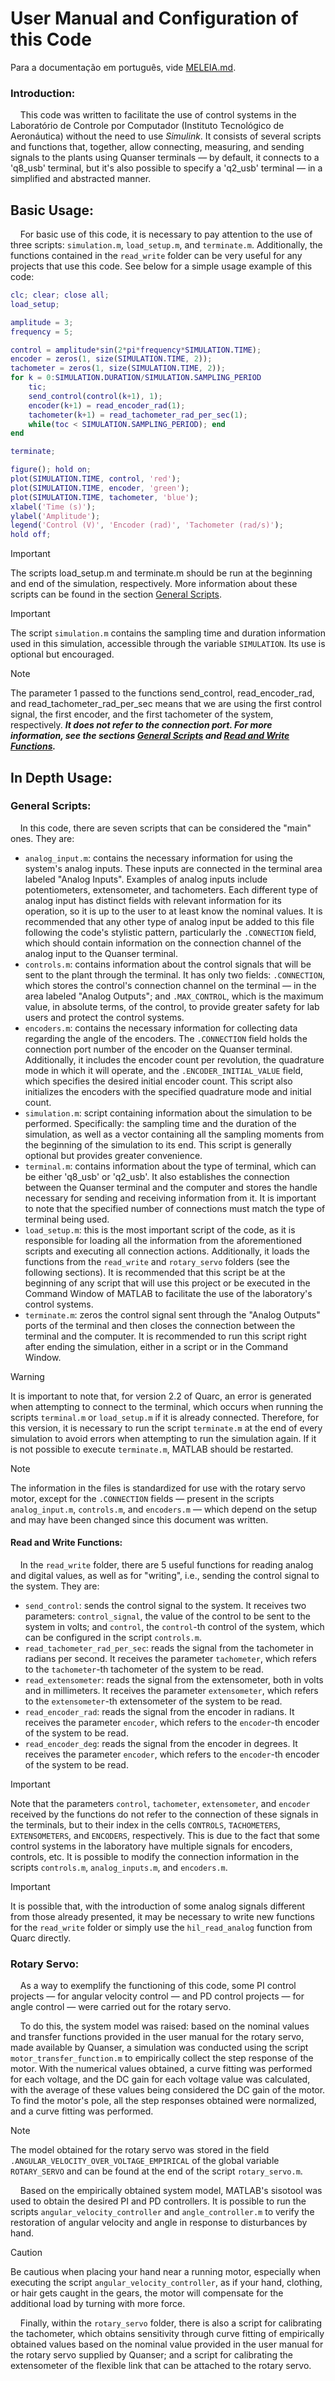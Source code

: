 # User Manual and Configuration of this Code

Para a documentação em português, vide [MELEIA.md](https://github.com/RenanElfo/lab-lcc-matlab/blob/main/MELEIA.md).

### Introduction:

&nbsp;&nbsp;&nbsp;&nbsp;This code was written to facilitate the use of control systems in the Laboratório de Controle por Computador (Instituto Tecnológico de Aeronáutica) without the need to use _Simulink_. It consists of several scripts and functions that, together, allow connecting, measuring, and sending signals to the plants using Quanser terminals — by default, it connects to a 'q8_usb' terminal, but it's also possible to specify a 'q2_usb' terminal — in a simplified and abstracted manner.

## Basic Usage:

&nbsp;&nbsp;&nbsp;&nbsp;For basic use of this code, it is necessary to pay attention to the use of three scripts: ``simulation.m``, ``load_setup.m``, and ``terminate.m``. Additionally, the functions contained in the ``read_write`` folder can be very useful for any projects that use this code. See below for a simple usage example of this code:

``` MATLAB
clc; clear; close all;
load_setup;

amplitude = 3;
frequency = 5;

control = amplitude*sin(2*pi*frequency*SIMULATION.TIME);
encoder = zeros(1, size(SIMULATION.TIME, 2));
tachometer = zeros(1, size(SIMULATION.TIME, 2));
for k = 0:SIMULATION.DURATION/SIMULATION.SAMPLING_PERIOD
    tic;
    send_control(control(k+1), 1);
    encoder(k+1) = read_encoder_rad(1);
    tachometer(k+1) = read_tachometer_rad_per_sec(1);
    while(toc < SIMULATION.SAMPLING_PERIOD); end
end

terminate;

figure(); hold on;
plot(SIMULATION.TIME, control, 'red');
plot(SIMULATION.TIME, encoder, 'green');
plot(SIMULATION.TIME, tachometer, 'blue');
xlabel('Time (s)');
ylabel('Amplitude');
legend('Control (V)', 'Encoder (rad)', 'Tachometer (rad/s)');
hold off;
```

> [!IMPORTANT]
> The scripts load_setup.m and terminate.m should be run at the beginning and end of the simulation, respectively. More information about these scripts can be found in the section [General Scripts](https://github.com/RenanElfo/lab-lcc-matlab/blob/main/README.md#general-scripts).

> [!IMPORTANT]
> The script ``simulation.m`` contains the sampling time and duration information used in this simulation, accessible through the variable ``SIMULATION``. Its use is optional but encouraged.

> [!NOTE]
> The parameter 1 passed to the functions send_control, read_encoder_rad, and read_tachometer_rad_per_sec means that we are using the first control signal, the first encoder, and the first tachometer of the system, respectively. ***It does not refer to the connection port. For more information, see the sections [General Scripts](https://github.com/RenanElfo/lab-lcc-matlab/blob/main/README.md#general-scripts) and [Read and Write Functions](https://github.com/RenanElfo/lab-lcc-matlab/blob/main/README.md#read-and-write-functions).***

## In Depth Usage:
### General Scripts:

&nbsp;&nbsp;&nbsp;&nbsp;In this code, there are seven scripts that can be considered the "main" ones. They are:
* ``analog_input.m``: contains the necessary information for using the system's analog inputs. These inputs are connected in the terminal area labeled "Analog Inputs". Examples of analog inputs include potentiometers, extensometer, and tachometers. Each different type of analog input has distinct fields with relevant information for its operation, so it is up to the user to at least know the nominal values. It is recommended that any other type of analog input be added to this file following the code's stylistic pattern, particularly the ``.CONNECTION`` field, which should contain information on the connection channel of the analog input to the Quanser terminal.
* ``controls.m``: contains information about the control signals that will be sent to the plant through the terminal. It has only two fields: ``.CONNECTION``, which stores the control's connection channel on the terminal — in the area labeled "Analog Outputs"; and ``.MAX_CONTROL``, which is the maximum value, in absolute terms, of the control, to provide greater safety for lab users and protect the control systems.
* ``encoders.m``: contains the necessary information for collecting data regarding the angle of the encoders. The ``.CONNECTION`` field holds the connection port number of the encoder on the Quanser terminal. Additionally, it includes the encoder count per revolution, the quadrature mode in which it will operate, and the ``.ENCODER_INITIAL_VALUE`` field, which specifies the desired initial encoder count. This script also initializes the encoders with the specified quadrature mode and initial count.
* ``simulation.m``: script containing information about the simulation to be performed. Specifically: the sampling time and the duration of the simulation, as well as a vector containing all the sampling moments from the beginning of the simulation to its end. This script is generally optional but provides greater convenience.
* ``terminal.m``: contains information about the type of terminal, which can be either 'q8_usb' or 'q2_usb'. It also establishes the connection between the Quanser terminal and the computer and stores the handle necessary for sending and receiving information from it. It is important to note that the specified number of connections must match the type of terminal being used.
* ``load_setup.m``: this is the most important script of the code, as it is responsible for loading all the information from the aforementioned scripts and executing all connection actions. Additionally, it loads the functions from the ``read_write`` and ``rotary_servo`` folders (see the following sections). It is recommended that this script be at the beginning of any script that will use this project or be executed in the Command Window of MATLAB to facilitate the use of the laboratory's control systems.
* ``terminate.m``: zeros the control signal sent through the "Analog Outputs" ports of the terminal and then closes the connection between the terminal and the computer. It is recommended to run this script right after ending the simulation, either in a script or in the Command Window.
> [!WARNING]
> It is important to note that, for version 2.2 of Quarc, an error is generated when attempting to connect to the terminal, which occurs when running the scripts ``terminal.m`` or ``load_setup.m`` if it is already connected. Therefore, for this version, it is necessary to run the script ``terminate.m`` at the end of every simulation to avoid errors when attempting to run the simulation again. If it is not possible to execute ``terminate.m``, MATLAB should be restarted.

> [!NOTE]
> The information in the files is standardized for use with the rotary servo motor, except for the ``.CONNECTION`` fields — present in the scripts ``analog_input.m``, ``controls.m``, and ``encoders.m`` — which depend on the setup and may have been changed since this document was written.

#### Read and Write Functions:

&nbsp;&nbsp;&nbsp;&nbsp;In the ``read_write`` folder, there are 5 useful functions for reading analog and digital values, as well as for "writing", i.e., sending the control signal to the system. They are:
* ``send_control``: sends the control signal to the system. It receives two parameters: ``control_signal``, the value of the control to be sent to the system in volts; and ``control``, the ``control``-th control of the system, which can be configured in the script ``controls.m``.
* ``read_tachometer_rad_per_sec``: reads the signal from the tachometer in radians per second. It receives the parameter ``tachometer``, which refers to the ``tachometer``-th tachometer of the system to be read.
* ``read_extensometer``: reads the signal from the extensometer, both in volts and in millimeters. It receives the parameter ``extensometer``, which refers to the ``extensometer``-th extensometer of the system to be read.
* ``read_encoder_rad``: reads the signal from the encoder in radians. It receives the parameter ``encoder``, which refers to the ``encoder``-th encoder of the system to be read.
* ``read_encoder_deg``: reads the signal from the encoder in degrees. It receives the parameter ``encoder``, which refers to the ``encoder``-th encoder of the system to be read.

> [!IMPORTANT]
> Note that the parameters ``control``, ``tachometer``, ``extensometer``, and ``encoder`` received by the functions do not refer to the connection of these signals in the terminals, but to their index in the cells ``CONTROLS``, ``TACHOMETERS``, ``EXTENSOMETERS``, and ``ENCODERS``, respectively. This is due to the fact that some control systems in the laboratory have multiple signals for encoders, controls, etc. It is possible to modify the connection information in the scripts ``controls.m``, ``analog_inputs.m``, and ``encoders.m``.

> [!IMPORTANT]
> It is possible that, with the introduction of some analog signals different from those already presented, it may be necessary to write new functions for the ``read_write`` folder or simply use the ``hil_read_analog`` function from Quarc directly.

### Rotary Servo:

&nbsp;&nbsp;&nbsp;&nbsp;As a way to exemplify the functioning of this code, some PI control projects — for angular velocity control — and PD control projects — for angle control — were carried out for the rotary servo.

&nbsp;&nbsp;&nbsp;&nbsp;To do this, the system model was raised: based on the nominal values and transfer functions provided in the user manual for the rotary servo, made available by Quanser, a simulation was conducted using the script ``motor_transfer_function.m`` to empirically collect the step response of the motor. With the numerical values obtained, a curve fitting was performed for each voltage, and the DC gain for each voltage value was calculated, with the average of these values being considered the DC gain of the motor. To find the motor's pole, all the step responses obtained were normalized, and a curve fitting was performed.
> [!NOTE]
> The model obtained for the rotary servo was stored in the field ``.ANGULAR_VELOCITY_OVER_VOLTAGE_EMPIRICAL`` of the global variable ``ROTARY_SERVO`` and can be found at the end of the script ``rotary_servo.m``.

&nbsp;&nbsp;&nbsp;&nbsp;Based on the empirically obtained system model, MATLAB's sisotool was used to obtain the desired PI and PD controllers. It is possible to run the scripts ``angular_velocity_controller`` and ``angle_controller.m`` to verify the restoration of angular velocity and angle in response to disturbances by hand.
> [!CAUTION]
> Be cautious when placing your hand near a running motor, especially when executing the script ``angular_velocity_controller``, as if your hand, clothing, or hair gets caught in the gears, the motor will compensate for the additional load by turning with more force.

&nbsp;&nbsp;&nbsp;&nbsp;Finally, within the ``rotary_servo`` folder, there is also a script for calibrating the tachometer, which obtains sensitivity through curve fitting of empirically obtained values based on the nominal value provided in the user manual for the rotary servo supplied by Quanser; and a script for calibrating the extensometer of the flexible link that can be attached to the rotary servo.

